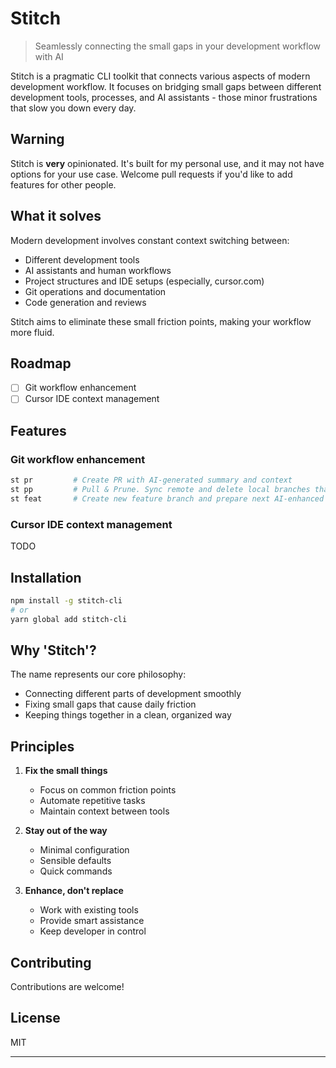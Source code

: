 # Stitch

> Seamlessly connecting the small gaps in your development workflow with AI

Stitch is a pragmatic CLI toolkit that connects various aspects of modern development workflow. It focuses on bridging small gaps between different development tools, processes, and AI assistants - those minor frustrations that slow you down every day.

## Warning

Stitch is **very** opinionated. It's built for my personal use, and it may not have options for your use case.
Welcome pull requests if you'd like to add features for other people.

## What it solves

Modern development involves constant context switching between:

- Different development tools
- AI assistants and human workflows
- Project structures and IDE setups (especially, cursor.com)
- Git operations and documentation
- Code generation and reviews

Stitch aims to eliminate these small friction points, making your workflow more fluid.

## Roadmap

- [ ] Git workflow enhancement
- [ ] Cursor IDE context management

## Features

### Git workflow enhancement

```bash
st pr         # Create PR with AI-generated summary and context
st pp         # Pull & Prune. Sync remote and delete local branches that no longer exist on remote, and back to main.
st feat       # Create new feature branch and prepare next AI-enhanced workflow.
```

### Cursor IDE context management

TODO

## Installation

```bash
npm install -g stitch-cli
# or
yarn global add stitch-cli
```

## Why 'Stitch'?

The name represents our core philosophy:

- Connecting different parts of development smoothly
- Fixing small gaps that cause daily friction
- Keeping things together in a clean, organized way

## Principles

1. **Fix the small things**

   - Focus on common friction points
   - Automate repetitive tasks
   - Maintain context between tools

2. **Stay out of the way**

   - Minimal configuration
   - Sensible defaults
   - Quick commands

3. **Enhance, don't replace**
   - Work with existing tools
   - Provide smart assistance
   - Keep developer in control

## Contributing

Contributions are welcome!

## License

MIT

---
